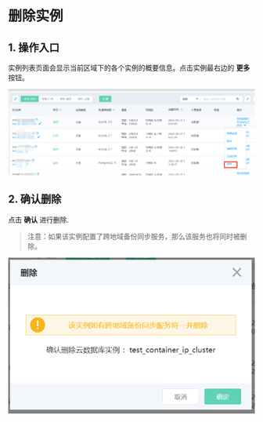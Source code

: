 # 删除实例

## 1. 操作入口
实例列表页面会显示当前区域下的各个实例的概要信息。点击实例最右边的 **更多** 按钮。

![删除实例1](../../../../../image/RDS/Delete-Instance-1.png)

## 2. 确认删除
点击 **确认** 进行删除.

>注意：如果该实例配置了跨地域备份同步服务，那么该服务也将同时被删除。

![删除实例2](../../../../../image/RDS/Delete-Instance-2.png)
